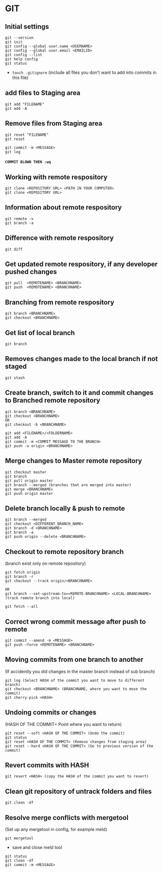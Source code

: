 # GIT
## Initial settings
```
git --version
git init
git config --global user.name <USERNAME>
git config --global user.email <EMAILID>
git config --list
git help config
git status
```

* `touch .gitignore`  (include all files you don't want to add into commits in this file)
## add files to Staging area
```
git add "FILENAME"
git add -A
```
## Remove files from Staging area
```
git reset "FILENAME"
git reset

git commit -m <MESSAGE>
git log
```
#### `COMMIT BLOWN THEN :wq`
## Working with remote respository
```
git clone <REPOSITORY URL> <PATH IN YOUR COMPUTER>
git clone <REPOSITORY URL>
```


## Information about remote respository
```
git remote -v
git branch -a
```
## Difference with remote respository
`git diff`

## Get updated remote respository, if any developer pushed changes
```
git pull  <REMOTENAME> <BRANCHNAME> 
git push  <REMOTENAME> <BRANCHNAME> 
```
## Branching from remote respository
```
git branch <BRANCHNAME>
git checkout <BRANCHNAME>
```
## Get list of local branch
`git branch`

## Removes changes made to the local branch if not staged
`git stash`

## Create branch, switch to it and commit changes to Branched remote repository
```
git branch <BRANCHNAME>
git checkout <BRANCHNAME>
OR
git checkout -b <BRANCHNAME>
```
```
git add <FILENAME>/<FOLDERNAME>
git add -A
git commit -m <COMMIT MESSAGE TO THE BRANCH>
git push -u origin <BRANCHNAME>
```
## Merge changes to Master remote repository
```
git checkout master
git branch
git pull origin master
git branch --merged (branches that are merged into master)
git merge <BRANCHNAME>
git push origin master
```
## Delete branch locally & push to remote
```
git branch --merged
git checkout <DIFFERENT_BRANCH_NAME>
git branch -d <BRANCHNAME>
git branch -a
git push origin --delete <BRANCHNAME>
```
## Checkout to remote repository branch
(branch exist only on remote repository)

```
git fetch origin
git branch -r
git checkout --track origin/<BRANCHNAME>

OR
git branch --set-upstream-to=<REMOTE-BRANCHNAME> <LOCAL-BRANCHNAME>  (track remote branch into local)

git fetch --all
```
## Correct wrong commit message after push to remote
```
git commit --amend -m <MESSAGE>
git push —force <REMOTENAME> <BRANCHNAME>
```
## Moving commits from one branch to another

(If accidently you did changes in the master branch instead of sub branch)
```
git log (Select HASH of the commit you want to move to different branch)
git checkout <BRANCHNAME> (BRANCHNAME, where you want to move the commit)
git cherry-pick <HASH>
```
## Undoing commits or changes

(HASH OF THE COMMIT= Point where you want to return)
```
git reset --soft <HASH OF THE COMMIT> (Undo the commit)
git status
git reset <HASH OF THE COMMIT> (Remove changes from staging area)
git reset --hard <HASH OF THE COMMIT> (Go to previous version of the commit)
```
## Revert commits with HASH
`git revert <HASH> (copy the HASH of the commit you want to revert)`

## Clean git repository of untrack folders and files
`git clean -df`

## Resolve merge conflicts with mergetool
(Set up any mergetool in config, for example meld)
```
git mergetool
```
- save and close meld tool
```
git status
git clean -df
git commit -m <MESSAGE>
```


